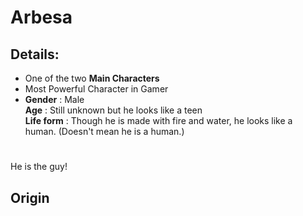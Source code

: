 # Arbesa
## Details:
* One of the two **Main Characters**
* Most Powerful Character in Gamer 
* **Gender** : Male <br>
**Age** : Still unknown but he looks like a teen <br>
**Life form** : Though he is made with fire and water, he looks like a human. (Doesn't mean he is a human.)
#
He is the guy!
##  Origin
